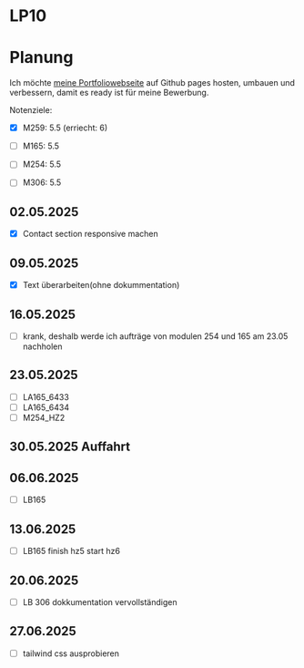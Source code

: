 # LP10


# Planung
Ich möchte [meine Portfoliowebseite](https://github.com/B1zy/PortfolioWebseiteReact) auf Github pages hosten, umbauen und verbessern, damit es ready ist für meine Bewerbung.

Notenziele:  
- [x] M259: 5.5 (erriecht: 6)
- [ ] M165: 5.5 
- [ ] M254: 5.5
- [ ] M306: 5.5


## 02.05.2025	
- [x] Contact section responsive machen
## 09.05.2025	
- [x] Text überarbeiten(ohne dokummentation)
## 16.05.2025	
- [ ] krank, deshalb werde ich aufträge von modulen 254 und 165 am 23.05 nachholen 

## 23.05.2025	
- [ ] LA165_6433
- [ ] LA165_6434
- [ ] M254_HZ2 
## 30.05.2025	Auffahrt

## 06.06.2025	
- [ ] LB165
## 13.06.2025	
- [ ] LB165 finish hz5 start hz6
## 20.06.2025	
- [ ] LB 306 dokkumentation vervollständigen
## 27.06.2025
- [ ] tailwind css ausprobieren

